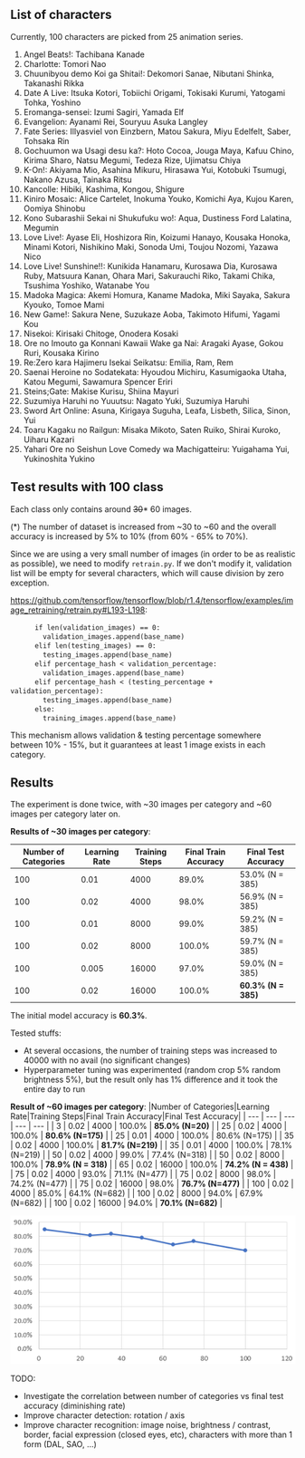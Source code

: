 ## List of characters

Currently, 100 characters are picked from 25 animation series.

1. Angel Beats!: Tachibana Kanade
2. Charlotte: Tomori Nao
3. Chuunibyou demo Koi ga Shitai!: Dekomori Sanae, Nibutani Shinka, Takanashi Rikka
4. Date A Live: Itsuka Kotori, Tobiichi Origami, Tokisaki Kurumi, Yatogami Tohka, Yoshino
5. Eromanga-sensei: Izumi Sagiri, Yamada Elf
6. Evangelion: Ayanami Rei, Souryuu Asuka Langley
7. Fate Series: Illyasviel von Einzbern, Matou Sakura, Miyu Edelfelt, Saber, Tohsaka Rin
8. Gochuumon wa Usagi desu ka?: Hoto Cocoa, Jouga Maya, Kafuu Chino, Kirima Sharo, Natsu Megumi, Tedeza Rize, Ujimatsu Chiya
9. K-On!: Akiyama Mio, Asahina Mikuru, Hirasawa Yui, Kotobuki Tsumugi, Nakano Azusa, Tainaka Ritsu
10. Kancolle: Hibiki, Kashima, Kongou, Shigure
11. Kiniro Mosaic: Alice Cartelet, Inokuma Youko, Komichi Aya, Kujou Karen, Oomiya Shinobu
12. Kono Subarashii Sekai ni Shukufuku wo!: Aqua, Dustiness Ford Lalatina, Megumin
13. Love Live!: Ayase Eli, Hoshizora Rin, Koizumi Hanayo, Kousaka Honoka, Minami Kotori, Nishikino Maki, Sonoda Umi, Toujou Nozomi, Yazawa Nico
14. Love Live! Sunshine!!: Kunikida Hanamaru, Kurosawa Dia, Kurosawa Ruby, Matsuura Kanan, Ohara Mari, Sakurauchi Riko, Takami Chika, Tsushima Yoshiko, Watanabe You
15. Madoka Magica: Akemi Homura, Kaname Madoka, Miki Sayaka, Sakura Kyouko, Tomoe Mami
16. New Game!: Sakura Nene, Suzukaze Aoba, Takimoto Hifumi, Yagami Kou
17. Nisekoi: Kirisaki Chitoge, Onodera Kosaki
18. Ore no Imouto ga Konnani Kawaii Wake ga Nai: Aragaki Ayase, Gokou Ruri, Kousaka Kirino
19. Re:Zero kara Hajimeru Isekai Seikatsu: Emilia, Ram, Rem
20. Saenai Heroine no Sodatekata: Hyoudou Michiru, Kasumigaoka Utaha, Katou Megumi, Sawamura Spencer Eriri
21. Steins;Gate: Makise Kurisu, Shiina Mayuri
22. Suzumiya Haruhi no Yuuutsu: Nagato Yuki, Suzumiya Haruhi
23. Sword Art Online: Asuna, Kirigaya Suguha, Leafa, Lisbeth, Silica, Sinon, Yui
24. Toaru Kagaku no Railgun: Misaka Mikoto, Saten Ruiko, Shirai Kuroko, Uiharu Kazari
25. Yahari Ore no Seishun Love Comedy wa Machigatteiru: Yuigahama Yui, Yukinoshita Yukino

## Test results with 100 class

Each class only contains around ~~30~~* 60 images.

(*) The number of dataset is increased from ~30 to ~60 and the overall accuracy is increased by 5% to 10% (from 60% - 65% to 70%).

Since we are using a very small number of images (in order to be as realistic as possible), we need to modify `retrain.py`.
If we don't modify it, validation list will be empty for several characters, which will cause division by zero exception.

https://github.com/tensorflow/tensorflow/blob/r1.4/tensorflow/examples/image_retraining/retrain.py#L193-L198:

```
      if len(validation_images) == 0:
        validation_images.append(base_name)
      elif len(testing_images) == 0:
        testing_images.append(base_name)
      elif percentage_hash < validation_percentage:
        validation_images.append(base_name)
      elif percentage_hash < (testing_percentage + validation_percentage):
        testing_images.append(base_name)
      else:
        training_images.append(base_name)
```

This mechanism allows validation & testing percentage somewhere between 10% - 15%, but it guarantees at least 1 image exists in each category.

## Results

The experiment is done twice, with ~30 images per category and ~60 images per category later on.

**Results of ~30 images per category**:

|Number of Categories|Learning Rate|Training Steps|Final Train Accuracy|Final Test Accuracy|
| --- | --- | --- | --- | --- |
| 100 | 0.01 | 4000 | 89.0% | 53.0% (N = 385) |
| 100 | 0.02 | 4000 | 98.0% | 56.9% (N = 385) |
| 100 | 0.01 | 8000 | 99.0% | 59.2% (N = 385) |
| 100 | 0.02 | 8000 | 100.0% | 59.7% (N = 385) |
| 100 | 0.005 | 16000 | 97.0% | 59.0% (N = 385) |
| 100 | 0.02 | 16000 | 100.0% | **60.3% (N = 385)** |

The initial model accuracy is **60.3%**.
 
Tested stuffs:
- At several occasions, the number of training steps was increased to 40000 with no avail (no significant changes)
- Hyperparameter tuning was experimented (random crop 5% random brightness 5%), but the result only has 1% difference and it took the entire day to run

**Result of ~60 images per category**:
|Number of Categories|Learning Rate|Training Steps|Final Train Accuracy|Final Test Accuracy|
| --- | --- | --- | --- | --- |
| 3 | 0.02 | 4000 | 100.0% | **85.0% (N=20)** |
| 25 | 0.02 | 4000 | 100.0% | **80.6% (N=175)** |
| 25 | 0.01 | 4000 | 100.0% | 80.6% (N=175) |
| 35 | 0.02 | 4000 | 100.0% | **81.7% (N=219)** |
| 35 | 0.01 | 4000 | 100.0% | 78.1% (N=219) |
| 50 | 0.02 | 4000 | 99.0% | 77.4% (N=318) |
| 50 | 0.02 | 8000 | 100.0% | **78.9% (N = 318)** |
| 65 | 0.02 | 16000 | 100.0% | **74.2% (N = 438)** |
| 75 | 0.02 | 4000 | 93.0% | 71.1% (N=477) |
| 75 | 0.02 | 8000 | 98.0% | 74.2% (N=477) |
| 75 | 0.02 | 16000 | 98.0% | **76.7% (N=477)** |
| 100 | 0.02 | 4000 | 85.0% | 64.1% (N=682) |
| 100 | 0.02 | 8000 | 94.0% | 67.9% (N=682) |
| 100 | 0.02 | 16000 | 94.0% | **70.1% (N=682)** |

![](test_accuracy_vs_num_of_categories.png)

TODO:
- Investigate the correlation between number of categories vs final test accuracy (diminishing rate)
- Improve character detection: rotation / axis
- Improve character recognition: image noise, brightness / contrast, border, facial expression (closed eyes, etc),  characters with more than 1 form (DAL, SAO, ...)
